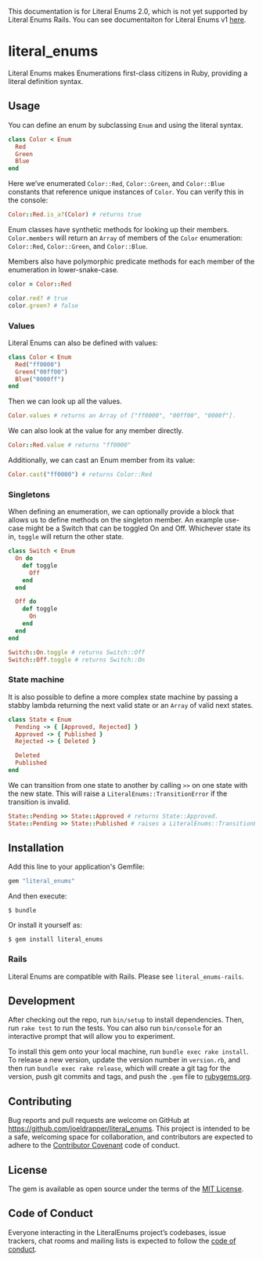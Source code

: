 This documentation is for Literal Enums 2.0, which is not yet supported by Literal Enums Rails. You can see documentaiton for Literal Enums v1 [here](https://github.com/joeldrapper/literal_enums/tree/d49eeba40f01f24c6b26d4dcdc6abb0da28e9ccb#readme).

# literal_enums

Literal Enums makes Enumerations first-class citizens in Ruby, providing a literal definition syntax.

## Usage

You can define an enum by subclassing `Enum` and using the literal syntax.

```ruby
class Color < Enum
  Red
  Green
  Blue
end
```

Here we’ve enumerated `Color::Red`, `Color::Green`, and `Color::Blue` constants that reference unique instances of `Color`. You can verify this in the console:

```ruby
Color::Red.is_a?(Color) # returns true
```

Enum classes have synthetic methods for looking up their members. `Color.members` will return an `Array` of members of the `Color` enumeration: `Color::Red`, `Color::Green`, and `Color::Blue`.

Members also have polymorphic predicate methods for each member of the enumeration in lower-snake-case.

```ruby
color = Color::Red

color.red? # true
color.green? # false
```

### Values

Literal Enums can also be defined with values:

```ruby
class Color < Enum
  Red("ff0000")
  Green("00ff00")
  Blue("0000ff")
end
```

Then we can look up all the values.

```ruby
Color.values # returns an Array of ["ff0000", "00ff00", "0000f"].
```

We can also look at the value for any member directly.

```ruby
Color::Red.value # returns "ff0000"
```

Additionally, we can cast an Enum member from its value:

```ruby
Color.cast("ff0000") # returns Color::Red
```

### Singletons

When defining an enumeration, we can optionally provide a block that allows us to define methods on the singleton member. An example use-case might be a Switch that can be toggled On and Off. Whichever state its in, `toggle` will return the other state.

```ruby
class Switch < Enum
  On do
    def toggle
      Off
    end
  end

  Off do
    def toggle
      On
    end
  end
end

Switch::On.toggle # returns Switch::Off
Switch::Off.toggle # returns Switch::On
```

### State machine

It is also possible to define a more complex state machine by passing a stabby lambda returning the next valid state or an `Array` of valid next states.

```ruby
class State < Enum
  Pending -> { [Approved, Rejected] }
  Approved -> { Published }
  Rejected -> { Deleted }

  Deleted
  Published
end
```

We can transition from one state to another by calling `>>` on one state with the new state. This will raise a `LiteralEnums::TransitionError` if the transition is invalid.

```ruby
State::Pending >> State::Approved # returns State::Approved.
State::Pending >> State::Published # raises a LiteralEnums::TransitionError.
```

## Installation

Add this line to your application's Gemfile:

```ruby
gem "literal_enums"
```

And then execute:

    $ bundle

Or install it yourself as:

    $ gem install literal_enums

### Rails

Literal Enums are compatible with Rails. Please see `literal_enums-rails`.

## Development

After checking out the repo, run `bin/setup` to install dependencies. Then, run `rake test` to run the tests. You can also run `bin/console` for an interactive prompt that will allow you to experiment.

To install this gem onto your local machine, run `bundle exec rake install`. To release a new version, update the version number in `version.rb`, and then run `bundle exec rake release`, which will create a git tag for the version, push git commits and tags, and push the `.gem` file to [rubygems.org](https://rubygems.org).

## Contributing

Bug reports and pull requests are welcome on GitHub at https://github.com/joeldrapper/literal_enums. This project is intended to be a safe, welcoming space for collaboration, and contributors are expected to adhere to the [Contributor Covenant](http://contributor-covenant.org) code of conduct.

## License

The gem is available as open source under the terms of the [MIT License](https://opensource.org/licenses/MIT).

## Code of Conduct

Everyone interacting in the LiteralEnums project’s codebases, issue trackers, chat rooms and mailing lists is expected to follow the [code of conduct](https://github.com/joeldrapper/literal_enums/blob/master/CODE_OF_CONDUCT.md).
